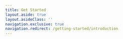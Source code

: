 ```yaml
---
title: Get Started
layout.aside: true
layout.asideClass: ''
navigation.exclusive: true
navigation.redirect: /getting-started/introduction
---
```

